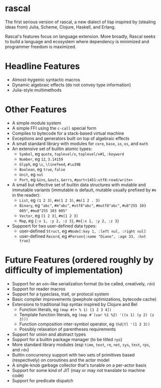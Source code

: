 # rascal
The first serious version of rascal, a new dialect of lisp inspired by (stealing ideas from) Julia, Scheme, Clojure, Haskell, and Erlang.

Rascal's features focus on language extension. More broadly, Rascal seeks to build a language and ecosystem where dependency is minimized and programmer freedom is maximized.

# Headline Features
* Almost-hygeinic syntactic macros
* Dynamic algebraic effects (do not convey type information)
* Julia-style multimethods

# Other Features
* A simple module system
* A simple FFI using the `c-call` special form
* Compiles to bytecode for a stack-based virtual machine
* Exceptions and generators built on top of algebraic effects
* A small standard library with modules for `core`, `base`, `io`, `os`, and `math`
* An extensive set of builtin atomic types:
    * `Symbol`, eg `quote`, `toplevel/x`, `toplevel/x#1`, `:keyword`
    * `Number`, eg `12`, `3.14159`
    * `Glyph`, eg `\c`, `\linefeed`, `#\u39B`
    * `Boolean`, eg `true`, `false`
    * `Unit`, eg `nul`
    * `Port`, eg `&ins`, `&outs`, `&errs`, `#port<1451:utf8:read/write>`
* A small but effective set of builtin data structures with mutable and immutable variants (immutable is default, mutable usually prefixed by `#m` in the reader):
    * `List`, eg `(1 2 3)`, `#m(1 2 3)`, `#m(1 2 . 3)`
    * `Binary`, eg `"abc"`, `#m"abc"`, `#utf8"abc"`, `#mutf8"abc"`, `#u8"255 103 005"`, `#mu8"255 103 005"`
    * `Vector`, eg `[1 2 3]`, `#m[1 2 3]`
    * `Map`, eg `{:x 1, :y 2, :z 3}`, `#m{:x 1, :y 2, :z 3}`
* Suppoert for two user-defined data types:
    * user-defined `Struct`, eg `#Node[:key 1, :left nul, :right nul]`
    * user-defined `Record`, eg `#Person{:name "Diane", :age 33, :hot true}`

# Future Features (ordered roughly by difficulty of implementation)
* Support for an `edn`-like serialization format (to be called, creatively, `rdn`)
* Support for reader macros
* Support for a typeclass, trait, or protocol system
* Basic compiler improvements (peephole optimizations, bytecode cache)
* Extensions to traditional lisp syntax inspired by Clojure and Bel
    * Function literals, eg `(map #(+ % 1) [1 2 3 4])`
    * Template function literals, eg ``(map #`(var %1 %2) '((x 1) (y 2) (z 3)))``
    * Function composition inter-symbol operator, eg `(hd|tl '(1 2 3))`
    * Possibly relaxation of parentheses requirements
* Support for union and abstract types
* Support for a builtin package manager (to be titled `rps`)
* More standard library modules (esp `time`, `text`, `re`, `net`, `sys`, `test`, `rps`, and `rdn`)
* Builtin concurrency support with two sets of primitives based (respectively) on coroutines and the actor model
* A single-knob garbage collector that's tunable on a per-actor basis
* Support for some kind of JIT (may or may not translate to machine code)
* Support for predicate dispatch
